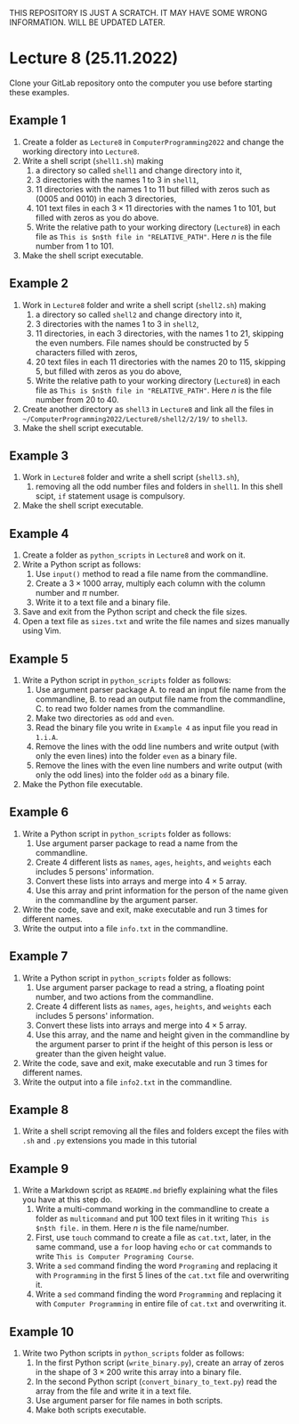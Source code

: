 THIS REPOSITORY IS JUST A SCRATCH. IT MAY HAVE SOME WRONG INFORMATION. WILL BE UPDATED LATER.

# Lecture 8 (25.11.2022)
Clone your GitLab repository onto the computer you use before starting these examples.

## Example 1
1. Create a folder as `Lecture8` in `ComputerProgramming2022` and change the working directory into `Lecture8`.
1. Write a shell script (`shell1.sh`) making
    1. a directory so called `shell1` and change directory into it,
    1. 3 directories with the names 1 to 3 in `shell1`,
    1. 11 directories with the names 1 to 11 but filled with zeros such as (0005 and 0010) in each 3 directories,
    1. 101 text files in each $3\times11$ directories with the names 1 to 101, but filled with zeros as you do above.
    1. Write the relative path to your working directory (`Lecture8`) in each file as `This is $n$th file in "RELATIVE_PATH"`. Here $n$ is the file number from 1 to 101.
3. Make the shell script executable.

## Example 2
1. Work in `Lecture8` folder and write a shell script (`shell2.sh`) making
    1. a directory so called `shell2` and change directory into it,
    1. 3 directories with the names 1 to 3 in `shell2`,
    1. 11 directories, in each 3 directories, with the names 1 to 21, skipping the even numbers. File names should be constructed by 5 characters filled with zeros,
    1. 20 text files in each 11 directories with the names 20 to 115, skipping 5, but filled with zeros as you do above,
    1. Write the relative path to your working directory (`Lecture8`) in each file as `This is $n$th file in "RELATIVE_PATH"`. Here $n$ is the file number from 20 to 40.
2. Create another directory as `shell3` in `Lecture8` and link all the files in `~/ComputerProgramming2022/Lecture8/shell2/2/19/` to `shell3`.
3. Make the shell script executable.

## Example 3
1. Work in `Lecture8` folder and write a shell script (`shell3.sh`),
    1. removing all the odd number files and folders in `shell1`. In this shell scipt, `if` statement usage is compulsory.
2. Make the shell script executable.

## Example 4
1. Create a folder as `python_scripts` in `Lecture8` and work on it.
1. Write a Python script as follows:
    1. Use `input()` method to read a file name from the commandline.
    1. Create a $3\times1000$ array, multiply each column with the column number and $\pi$ number.
    1. Write it to a text file and a binary file. 
2. Save and exit from the Python script and check the file sizes. 
3. Open a text file as `sizes.txt` and write the file names and sizes manually using Vim.

## Example 5
1. Write a Python script in `python_scripts` folder as follows:
    1. Use argument parser package 
        A. to read an input file name from the commandline,
        B. to read an output file name from the commandline,
        C. to read two folder names from the commandline.
    2. Make two directories as `odd` and `even`.
    3. Read the binary file you write in `Example 4` as input file you read in `1.i.A`.
    4. Remove the lines with the odd line numbers and write output (with only the even lines) into the folder `even` as a binary file.
    5. Remove the lines with the even line numbers and write output (with only the odd lines) into the folder `odd` as a binary file. 
2. Make the Python file executable.

## Example 6
1. Write a Python script in `python_scripts` folder as follows:
    1. Use argument parser package to read a name from the commandline.
    1. Create 4 different lists as `names`, `ages`, `heights`, and `weights` each includes 5 persons' information.
    1. Convert these lists into arrays and merge into $4\times5$ array.
    1. Use this array and print information for the person of the name given in the commandline by the argument parser.
2. Write the code, save and exit, make executable and run 3 times for different names.
3. Write the output into a file `info.txt` in the commandline.

## Example 7
1. Write a Python script in `python_scripts` folder as follows:
    1. Use argument parser package to read a string, a floating point number, and two actions from the commandline.
    1. Create 4 different lists as `names`, `ages`, `heights`, and `weights` each includes 5 persons' information.
    1. Convert these lists into arrays and merge into $4\times5$ array.
    1. Use this array, and the name and height given in the commandline by the argument parser to print if the height of this person is less or greater than the given height value.
2. Write the code, save and exit, make executable and run 3 times for different names.
3. Write the output into a file `info2.txt` in the commandline.

## Example 8
1. Write a shell script removing all the files and folders except the files with `.sh` and `.py` extensions you made in this tutorial

## Example 9
1. Write a Markdown script as `README.md` briefly explaining what the files you have at this step do.
    1. Write a multi-command working in the commandline to create a folder as `multicommand` and put 100 text files in it writing `This is $n$th file.` in them. Here $n$ is the file name/number.
    1. First, use `touch` command to create a file as `cat.txt`, later, in the same command, use a `for` loop having `echo` or `cat` commands to write `This is Computer Programing Course`.
    1. Write a `sed` command finding the word `Programing` and replacing it with `Programming` in the first 5 lines of the `cat.txt` file and overwriting it.
    1. Write a `sed` command finding the word `Programming` and replacing it with `Computer Programming` in entire file of `cat.txt` and overwriting it.

## Example 10
1. Write two Python scripts in `python_scripts` folder as follows:
	1. In the first Python script (`write_binary.py`), create an array of zeros in the shape of $3\times 200$ write this array into a binary file.
	1. In the second Python script (`convert_binary_to_text.py`) read the array from the file and write it in a text file.
	1. Use argument parser for file names in both scripts.
	1. Make both scripts executable.
